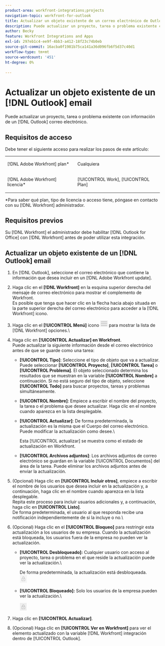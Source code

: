 ```yaml
---
product-area: workfront-integrations;projects
navigation-topic: workfront-for-outlook
title: Actualizar un objeto existente de un correo electrónico de Outlook
description: Puede actualizar un proyecto, tarea o problema existente con información de un correo electrónico de Outlook.
author: Becky
feature: Workfront Integrations and Apps
exl-id: 297eb1c4-ee9f-4bb3-a412-18f23c74b0eb
source-git-commit: 16acba0f1981b75ca141a36d096fb6f5d37c40d1
workflow-type: tm+mt
source-wordcount: '451'
ht-degree: 0%

---
```


# Actualizar un objeto existente de un [!DNL Outlook] email

Puede actualizar un proyecto, tarea o problema existente con información de un [!DNL Outlook] correo electrónico.

## Requisitos de acceso

Debe tener el siguiente acceso para realizar los pasos de este artículo:

<table style="table-layout:auto"> 
 <col> 
 <col> 
 <tbody> 
  <tr> 
   <td role="rowheader">[!DNL Adobe Workfront] plan*</td> 
   <td> <p>Cualquiera</p> </td> 
  </tr> 
  <tr> 
   <td role="rowheader">[!DNL Adobe Workfront] licencia*</td> 
   <td> <p>[!UICONTROL Work], [!UICONTROL Plan]</p> </td> 
  </tr> 
 </tbody> 
</table>

&#42;Para saber qué plan, tipo de licencia o acceso tiene, póngase en contacto con su [!DNL Workfront] administrador.

## Requisitos previos

Su [!DNL Workfront] el administrador debe habilitar [!DNL Outlook for Office] con [!DNL Workfront] antes de poder utilizar esta integración.

## Actualizar un objeto existente de un [!DNL Outlook] email

1. En [!DNL Outlook], seleccione el correo electrónico que contiene la información que desea incluir en un [!DNL Adobe Workfront update].
1. Haga clic en el **[!DNL Workfront]** en la esquina superior derecha del mensaje de correo electrónico para mostrar el complemento de Workfront.\
   Es posible que tenga que hacer clic en la flecha hacia abajo situada en la parte superior derecha del correo electrónico para acceder a la [!DNL Workfront] icono.

1. Haga clic en el **[!UICONTROL Menú]** icono ![o365_addin_menu_icon.png](assets/o365-addin-menu2-icon.png) para mostrar la lista de [!DNL Workfront] opciones.\


1. Haga clic en **[!UICONTROL Actualizar] en Workfront**.\
   Puede actualizar la siguiente información desde el correo electrónico antes de que se guarde como una tarea:

   * **[!UICONTROL Tipo]**: Seleccione el tipo de objeto que va a actualizar. Puede seleccionar **[!UICONTROL Proyecto]**, **[!UICONTROL Tarea]** o **[!UICONTROL Problema]**. El objeto seleccionado determina los resultados que se muestran en la variable **[!UICONTROL Nombre]** a continuación. Si no está seguro del tipo de objeto, seleccione **[!UICONTROL Todo]** para buscar proyectos, tareas y problemas simultáneamente.

   * **[!UICONTROL Nombre]**: Empiece a escribir el nombre del proyecto, la tarea o el problema que desee actualizar. Haga clic en el nombre cuando aparezca en la lista desplegable.
   * **[!UICONTROL Actualizar]**: De forma predeterminada, la actualización es la misma que el Cuerpo del correo electrónico. Puede modificar la actualización como desee.\

      Esta [!UICONTROL actualizar] se muestra como el estado de actualización en Workfront.

   * **[!UICONTROL Archivos adjuntos]**: Los archivos adjuntos de correo electrónico se guardan en la variable [!UICONTROL Documentos] del área de la tarea. Puede eliminar los archivos adjuntos antes de enviar la actualización.

1. (Opcional) Haga clic en **[!UICONTROL Incluir otros]**, empiece a escribir el nombre de los usuarios que desea incluir en la actualización y, a continuación, haga clic en el nombre cuando aparezca en la lista desplegable.\
   Repita este proceso para incluir usuarios adicionales y, a continuación, haga clic en **[!UICONTROL Listo]**.\
   De forma predeterminada, el usuario al que responda recibe una notificación independientemente de si la incluye o no.\

1. (Opcional) Haga clic en el **[!UICONTROL Bloqueo]** para restringir esta actualización a los usuarios de su empresa. Cuando la actualización está bloqueada, los usuarios fuera de la empresa no pueden ver la actualización.

   * **[!UICONTROL Desbloqueado]:** Cualquier usuario con acceso al proyecto, tarea o problema en el que reside la actualización puede ver la actualización.\

      De forma predeterminada, la actualización está desbloqueada.\
      ![o365_addin_desbloqueo.png](assets/o365-addin-unlock.png)

   * **[!UICONTROL Bloqueado]:** Solo los usuarios de la empresa pueden ver la actualización.\

      ![o365_addin_lock.png](assets/o365-addin-lock.png)

1. Haga clic en **[!UICONTROL Actualizar]**.
1. (Opcional) Haga clic en **[!UICONTROL Ver en Workfront]** para ver el elemento actualizado con la variable [!DNL Workfront] integración dentro de [!UICONTROL Outlook].
